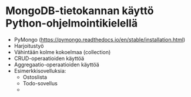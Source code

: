 # MongoDB-tietokannan käyttö Python-ohjelmointikielellä

- PyMongo (https://pymongo.readthedocs.io/en/stable/installation.html)
- Harjoitustyö
- Vähintään kolme kokoelmaa (collection)
- CRUD-operaatioiden käyttöä
- Aggregaatio-operaatioiden käyttöä
- Esimerkkisovelluksia:
    - Ostoslista
    - Todo-sovellus
    - 
